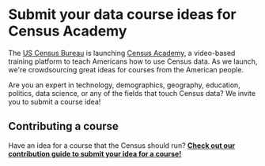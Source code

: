 # Submit your data course ideas for Census Academy

The [US Census Bureau](https://census.gov) is launching [Census Academy](https://uscensusbureau.github.io/census-academy/), a video-based training platform to teach Americans how to use Census data. As we launch, we're crowdsourcing great ideas for courses from the American people.

Are you an expert in technology, demographics, geography, education, politics, data science, or any of the fields that touch Census data? We invite you to submit a course idea!

## Contributing a course

Have an idea for a course that the Census should run? **[Check out our contribution guide to submit your idea for a course!](CONTRIBUTING.md)**
